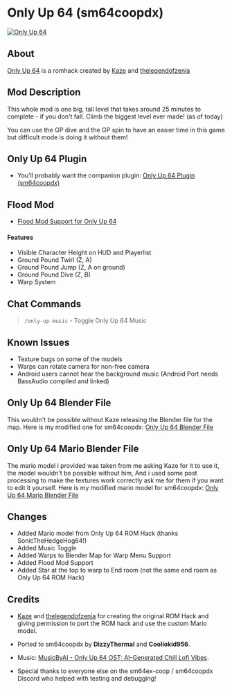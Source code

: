 # Only Up 64 (sm64coopdx)

[![Only Up 64](https://img.youtube.com/vi/si8lXj90Cdk/0.jpg)](https://www.youtube.com/watch?v=si8lXj90Cdk)

## About

[Only Up 64](https://romhacking.com/hack/only-up-64) is a romhack created by [Kaze](https://romhacking.com/user/Kaze) and [thelegendofzenia](https://romhacking.com/user/thelegendofzeina)

## Mod Description

This whole mod is one big, tall level that takes around 25 minutes to complete - if you don't fall. Climb the biggest level ever made! (as of today)

You can use the GP dive and the GP spin to have an easier time in this game but difficult mode is doing it without them!

## Only Up 64 Plugin

* You'll probably want the companion plugin: [Only Up 64 Plugin (sm64coopdx)](https://github.com/DizzyThermal/sm64coopdx-only-up-64-plugin)

## Flood Mod

* [Flood Mod Support for Only Up 64](https://github.com/DizzyThermal/sm64coopdx-only-up-64-flood)

#### Features

* Visible Character Height on HUD and Playerlist
* Ground Pound Twirl (Z, A)
* Ground Pound Jump (Z, A on ground)
* Ground Pound Dive (Z, B)
* Warp System

## Chat Commands

> `/only-up-music` - Toggle Only Up 64 Music

## Known Issues

* Texture bugs on some of the models
* Warps can rotate camera for non-free camera
* Android users cannot hear the background music (Android Port needs BassAudio compiled and linked)

## Only Up 64 Blender File

This wouldn't be possible without Kaze releasing the Blender file for the map. Here is my modified one for sm64coopdx: [Only Up 64 Blender File](https://drive.google.com/file/d/1PRjuysbOzZa5if1Z0gtNwF1o1D6IrDIq/view)

## Only Up 64 Mario Blender File
The mario model i provided was taken from me asking Kaze for it to use it, the model wouldn't be possible without him, And i used some post processing to make the textures work correctly ask me for them if you want to edit it yourself. Here is my modified mario model for sm64coopdx: [Only Up 64 Mario Blender File](https://drive.google.com/file/d/1nY9krLISbnVK8o5EYZ_5Mwvq_zeATFBU/view?usp=sharing)

## Changes

* Added Mario model from Only Up 64 ROM Hack (thanks SonicTheHedgeHog64!)
* Added Music Toggle
* Added Warps to Blender Map for Warp Menu Support
* Added Flood Mod Support
* Added Star at the top to warp to End room (not the same end room as Only Up 64 ROM Hack)

## Credits

* [Kaze](https://romhacking.com/user/Kaze) and [thelegendofzenia](https://romhacking.com/user/thelegendofzeina)
  for creating the original ROM Hack and giving permission to port the ROM hack and use the custom Mario model.

* Ported to sm64coopdx by **DizzyThermal** and **Cooliokid956**.

* Music: [MusicByAI - Only Up 64 OST: AI-Generated Chill Lofi Vibes](https://www.youtube.com/watch?v=bdoHcW4n6-k).

* Special thanks to everyone else on the sm64ex-coop / sm64coopdx Discord who helped with testing and debugging!
